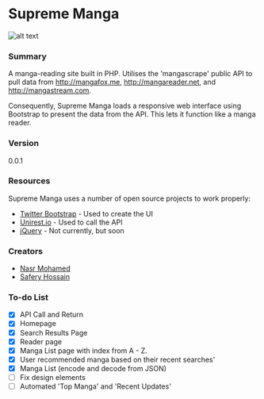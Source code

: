 # Supreme Manga

![alt text](https://github.com/fukouda/Supreme-Manga/blob/master/imgs/cover/3.png "Manga Cover")

### Summary
A manga-reading site built in PHP. Utilises the 'mangascrape' public API to pull data from http://mangafox.me, http://mangareader.net, and http://mangastream.com.

Consequently, Supreme Manga loads a responsive web interface using Bootstrap to present the data from the API. This lets it function like a manga reader.

### Version
0.0.1

### Resources

Supreme Manga uses a number of open source projects to work properly:

* [Twitter Bootstrap](https://github.com/twbs/bootstrap) - Used to create the UI
* [Unirest.io](https://github.com/Mashape/unirest-php) - Used to call the API
* [jQuery](https://github.com/jquery/jquery) - Not currently, but soon

### Creators

- [Nasr Mohamed](https://github.com/fukouda)
- [Safery Hossain](https://github.com/Safery)

### To-do List

- [x] API Call and Return
- [x] Homepage
- [x] Search Results Page
- [x] Reader page
- [x] Manga List page with index from A - Z.
- [x] User recommended manga based on their recent searches'
- [x] Manga List (encode and decode from JSON)
- [ ] Fix design elements
- [ ] Automated 'Top Manga' and 'Recent Updates'
